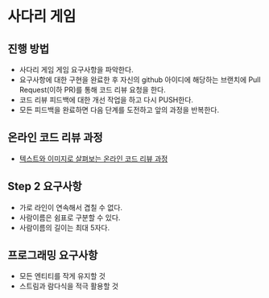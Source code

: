 # 사다리 게임
## 진행 방법
* 사다리 게임 게임 요구사항을 파악한다.
* 요구사항에 대한 구현을 완료한 후 자신의 github 아이디에 해당하는 브랜치에 Pull Request(이하 PR)를 통해 코드 리뷰 요청을 한다.
* 코드 리뷰 피드백에 대한 개선 작업을 하고 다시 PUSH한다.
* 모든 피드백을 완료하면 다음 단계를 도전하고 앞의 과정을 반복한다.

## 온라인 코드 리뷰 과정
* [텍스트와 이미지로 살펴보는 온라인 코드 리뷰 과정](https://github.com/nextstep-step/nextstep-docs/tree/master/codereview)

## Step 2 요구사항
* 가로 라인이 연속해서 겹칠 수 없다.
* 사람이름은 쉼표로 구분할 수 있다.
* 사람이름의 길이는 최대 5자다.

## 프로그래밍 요구사항
* 모든 엔티티를 작게 유지할 것
* 스트림과 람다식을 적극 활용할 것
